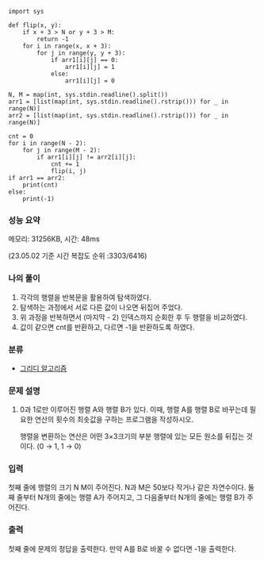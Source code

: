 ```
import sys

def flip(x, y):
    if x + 3 > N or y + 3 > M:
        return -1
    for i in range(x, x + 3):
        for j in range(y, y + 3):
            if arr1[i][j] == 0:
                arr1[i][j] = 1
            else:
                arr1[i][j] = 0

N, M = map(int, sys.stdin.readline().split())
arr1 = [list(map(int, sys.stdin.readline().rstrip())) for _ in range(N)]
arr2 = [list(map(int, sys.stdin.readline().rstrip())) for _ in range(N)]

cnt = 0
for i in range(N - 2):
    for j in range(M - 2):
        if arr1[i][j] != arr2[i][j]:
            cnt += 1
            flip(i, j)
if arr1 == arr2:
    print(cnt)
else:
    print(-1)
```

### 성능 요약

메모리:   31256KB, 시간: 48ms 

(23.05.02 기준 시간 복잡도 순위 :3303/6416)



### 나의 풀이

1. 각각의 행렬을 반복문을 활용하여 탐색하였다.
2. 탐색하는 과정에서 서로 다른 값이 나오면 뒤집어 주었다.
3. 위 과정을 반복하면서 (마지막 - 2) 인덱스까지 순회한 후 두 행렬을 비교하였다.
4. 값이 같으면 cnt를 반환하고, 다르면 -1을 반환하도록 하였다.


### 분류

- [그리디 알고리즘](https://www.acmicpc.net/problem/tag/33)

### 문제 설명

1. 0과 1로만 이루어진 행렬 A와 행렬 B가 있다. 이때, 행렬 A를 행렬 B로 바꾸는데 필요한 연산의 횟수의 최솟값을 구하는 프로그램을 작성하시오.

   행렬을 변환하는 연산은 어떤 3×3크기의 부분 행렬에 있는 모든 원소를 뒤집는 것이다. (0 → 1, 1 → 0)

### 입력

첫째 줄에 행렬의 크기 N M이 주어진다. N과 M은 50보다 작거나 같은 자연수이다. 둘째 줄부터 N개의 줄에는 행렬 A가 주어지고, 그 다음줄부터 N개의 줄에는 행렬 B가 주어진다.

### 출력

첫째 줄에 문제의 정답을 출력한다. 만약 A를 B로 바꿀 수 없다면 -1을 출력한다.